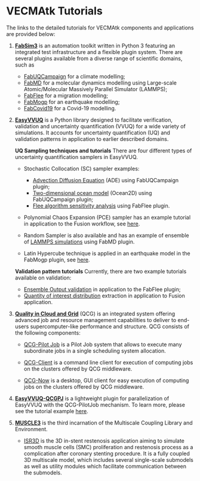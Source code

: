 # VECMAtk Tutorials

The links to the detailed tutorials for VECMAtk components and applications are provided below:

1. [**FabSim3**](https://fabsim3.readthedocs.io/en/latest/index.html) is an automation toolkit written in Python 3 featuring an integrated test infrastructure and a flexible plugin system. There are several plugins available from a diverse range of scientific domains, such as

   - [FabUQCampaign](https://github.com/wedeling/FabUQCampaign/blob/master/Tutorial_Setup.md) for a climate modelling;
   - [FabMD]( https://github.com/UCL-CCS/FabMD) for a molecular dynamics modelling using Large-scale Atomic/Molecular Massively Parallel Simulator (LAMMPS);
   - [FabFlee](https://github.com/djgroen/FabFlee/blob/master/doc/FabFlee.md) for a migration modelling;
   - [FabMogp](https://github.com/alan-turing-institute/vecma_workshop_tutorial/blob/master/Tutorial.rst) for an earthquake modelling;
   - [FabCovid19](https://github.com/djgroen/FabCovid19/blob/master/README.md) for a Covid-19 modelling.

2. [**EasyVVUQ**](https://easyvvuq.readthedocs.io/en/dev/index.html) is a Python library designed to facilitate verification, validation and uncertainty quantification (VVUQ) for a wide variety of simulations. It accounts for uncertainty quantification (UQ) and validation patterns in application to  earlier described domains.

   **UQ Sampling techniques and tutorials**
   There are four different types of uncertainty quantification samplers in EasyVVUQ. 

   - Stochastic Collocation (SC) sampler examples:

     - [Advection Diffusion Equation](https://github.com/wedeling/FabUQCampaign/blob/master/Tutorial_ADE.md) (ADE) using FabUQCampaign plugin;
     - [Two-dimensional ocean model](https://github.com/wedeling/FabUQCampaign/blob/master/Tutorial_ocean.md) (Ocean2D) using FabUQCampaign plugin;
     - [Flee algorithm sensitivity analysis](https://github.com/djgroen/FabFlee/blob/master/doc/TutorialSensitivity.md) using FabFlee plugin.
     
   - Polynomial Chaos Expansion (PCE) sampler has an example tutorial in application to the Fusion workflow, see [here](https://github.com/UCL-CCS/EasyVVUQ/blob/dev/docs/fusion_tutorial.rst).

   - Random Sampler is also available and has an example of ensemble of [LAMMPS simulations](https://github.com/UCL-CCS/FabMD/blob/master/doc/EasyVVUQ_FabMD_example.md) using FabMD plugin.
     
   - Latin Hypercube technique is applied in an earthquake model in the FabMogp plugin, see [here](https://github.com/edaub/vecma_workshop_tutorial/blob/master/Tutorial.rst).

   **Validation pattern tutorials**
   Currently, there are two example tutorials available on validation:

   - [Ensemble Output validation](https://github.com/djgroen/FabFlee/blob/master/doc/TutorialValidate.md) in application to the FabFlee plugin;
   - [Quantity of interest distribution](https://github.com/UCL-CCS/https://github.com/UCL-CCS/EasyVVUQ/blob/dev/docs/validate_similarities.rst) extraction in application to Fusion application.     

3. [**Quality in Cloud and Grid**](http://www.qoscosgrid.org) (QCG) is an integrated system offering advanced job and resource management capabilities to deliver to end-users supercomputer-like performance and structure. QCG consists of the following components:

   - [QCG-Pilot Job](https://qcg-pilotjob.readthedocs.io/en/latest/) is a Pilot Job system that allows to execute many subordinate jobs in a single scheduling system allocation.
  
   - [QCG-Client](http://www.qoscosgrid.org/trac/qcg-broker/wiki/client_user_guide) is a command line client for execution of computing jobs on the clusters offered by QCG middleware.

   - [QCG-Now](http://www.qoscosgrid.org/qcg-now/en/) is a desktop, GUI client for easy execution of computing jobs on the clusters offered by QCG middleware.

4. [**EasyVVUQ-QCGPJ**](https://easyvvuq-qcgpj.readthedocs.io/en/latest/) is a lightweight plugin for parallelization of EasyVVUQ with the QCG-PilotJob mechanism. To learn more, please see the tutorial example [here](https://easyvvuq-qcgpj.readthedocs.io/en/latest/tutorials/cooling_cup/guide/tutorial.html).

5. [**MUSCLE3**](https://muscle3.readthedocs.io/) is the third incarnation of the Multiscale Coupling Library and Environment.
   
   - [ISR3D](https://github.com/vecma-project/VECMAtk/blob/master/VECMAtk_static_tutorials/ISR3D_installation_guide.md) is the 3D in-stent restenosis application aiming to simulate smooth muscle cells (SMC) proliferation and restenosis process as a complication after coronary stenting procedure. It is a fully coupled 3D multiscale model, which includes several single-scale submodels as well as utility modules which facilitate communication between the submodels. 
